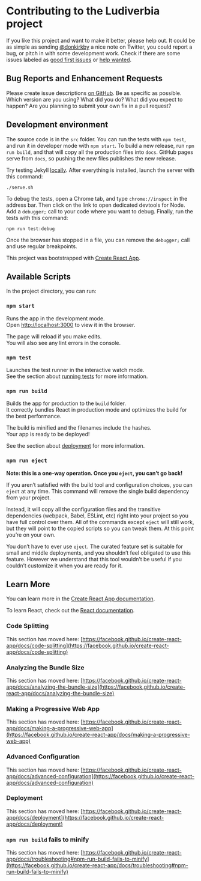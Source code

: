 # Contributing to the Ludiverbia project
If you like this project and want to make it better, please help out. It could
be as simple as sending [@donkirkby] a nice note on Twitter, you could report a
bug, or pitch in with some development work. Check if there are some issues
labeled as [good first issues] or [help wanted].

[@donkirkby]: https://twitter.com/donkirkby
[good first issues]: https://github.com/donkirkby/halfabet/labels/good%20first%20issue
[help wanted]: https://github.com/donkirkby/halfabet/labels/help%20wanted

## Bug Reports and Enhancement Requests
Please create issue descriptions [on GitHub][issues]. Be as specific as possible.
Which version are you using? What did you do? What did you expect to happen? Are
you planning to submit your own fix in a pull request?

[issues]: https://github.com/donkirkby/halfabet/issues?state=open

## Development environment
The source code is in the `src` folder. You can run the tests with `npm test`,
and run it in developer mode with `npm start`. To build a new release, run
`npm run build`, and that will copy all the production files into
`docs`. GitHub pages serve from `docs`, so pushing the new files
publishes the new release.

Try testing Jekyll [locally]. After everything is installed, launch the server
with this command:

    ./serve.sh

To debug the tests, open a Chrome tab, and type `chrome://inspect` in the
address bar. Then click on the link to open dedicated devtools for Node. Add a
`debugger;` call to your code where you want to debug. Finally, run the tests
with this command:

    npm run test:debug

Once the browser has stopped in a file, you can remove the `debugger;` call and
use regular breakpoints.

[locally]: https://help.github.com/en/github/working-with-github-pages/testing-your-github-pages-site-locally-with-jekyll

This project was bootstrapped with [Create React App](https://github.com/facebook/create-react-app).

## Available Scripts

In the project directory, you can run:

### `npm start`

Runs the app in the development mode.\
Open [http://localhost:3000](http://localhost:3000) to view it in the browser.

The page will reload if you make edits.\
You will also see any lint errors in the console.

### `npm test`

Launches the test runner in the interactive watch mode.\
See the section about [running tests](https://facebook.github.io/create-react-app/docs/running-tests) for more information.

### `npm run build`

Builds the app for production to the `build` folder.\
It correctly bundles React in production mode and optimizes the build for the best performance.

The build is minified and the filenames include the hashes.\
Your app is ready to be deployed!

See the section about [deployment](https://facebook.github.io/create-react-app/docs/deployment) for more information.

### `npm run eject`

**Note: this is a one-way operation. Once you `eject`, you can’t go back!**

If you aren’t satisfied with the build tool and configuration choices, you can `eject` at any time. This command will remove the single build dependency from your project.

Instead, it will copy all the configuration files and the transitive dependencies (webpack, Babel, ESLint, etc) right into your project so you have full control over them. All of the commands except `eject` will still work, but they will point to the copied scripts so you can tweak them. At this point you’re on your own.

You don’t have to ever use `eject`. The curated feature set is suitable for small and middle deployments, and you shouldn’t feel obligated to use this feature. However we understand that this tool wouldn’t be useful if you couldn’t customize it when you are ready for it.

## Learn More

You can learn more in the [Create React App documentation](https://facebook.github.io/create-react-app/docs/getting-started).

To learn React, check out the [React documentation](https://reactjs.org/).

### Code Splitting

This section has moved here: [https://facebook.github.io/create-react-app/docs/code-splitting](https://facebook.github.io/create-react-app/docs/code-splitting)

### Analyzing the Bundle Size

This section has moved here: [https://facebook.github.io/create-react-app/docs/analyzing-the-bundle-size](https://facebook.github.io/create-react-app/docs/analyzing-the-bundle-size)

### Making a Progressive Web App

This section has moved here: [https://facebook.github.io/create-react-app/docs/making-a-progressive-web-app](https://facebook.github.io/create-react-app/docs/making-a-progressive-web-app)

### Advanced Configuration

This section has moved here: [https://facebook.github.io/create-react-app/docs/advanced-configuration](https://facebook.github.io/create-react-app/docs/advanced-configuration)

### Deployment

This section has moved here: [https://facebook.github.io/create-react-app/docs/deployment](https://facebook.github.io/create-react-app/docs/deployment)

### `npm run build` fails to minify

This section has moved here: [https://facebook.github.io/create-react-app/docs/troubleshooting#npm-run-build-fails-to-minify](https://facebook.github.io/create-react-app/docs/troubleshooting#npm-run-build-fails-to-minify)
